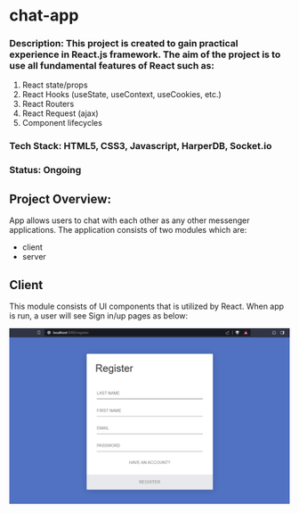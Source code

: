 # chat-app
### Description: This project is created to gain practical experience in React.js framework. The aim of the project is to use all fundamental features of React such as:
<ol>
  <li>React state/props</li>
  <li>React Hooks (useState, useContext, useCookies, etc.)</li>
  <li>React Routers</li>
  <li>React Request (ajax)</li>
  <li>Component lifecycles</li>
</ol>

### Tech Stack: HTML5, CSS3, Javascript, HarperDB, Socket.io
### Status: Ongoing

## Project Overview: 
App allows users to chat with each other as any other messenger applications. The application consists of two modules which are: 
<ul>
  <li>client</li>
  <li>server</li>
</ul>

## Client
This module consists of UI components that is utilized by React. When app is run, a user will see Sign in/up pages as below:

![registration page](https://github.com/Rahman2001/chat-app/blob/master/imagesForReadme/2023-10-06%20(1).png)
